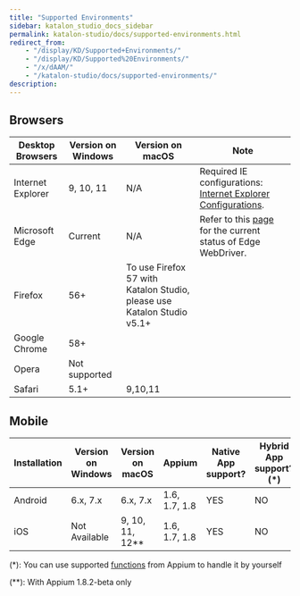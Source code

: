 ```yaml
---
title: "Supported Environments" 
sidebar: katalon_studio_docs_sidebar
permalink: katalon-studio/docs/supported-environments.html 
redirect_from:
    - "/display/KD/Supported+Environments/"
    - "/display/KD/Supported%20Environments/"
    - "/x/dAAM/"
    - "/katalon-studio/docs/supported-environments/"
description: 
---
```

Browsers
--------

| Desktop Browsers | Version on Windows | Version on macOS | Note |
| --- | --- | --- | --- |
| Internet Explorer | 9, 10, 11 | N/A | Required IE configurations: [Internet Explorer Configurations](/display/KD/Internet+Explorer+Configurations). |
| Microsoft Edge | Current | N/A | Refer to this [page](https://docs.microsoft.com/en-us/microsoft-edge/webdriver) for the current status of Edge WebDriver. |
| Firefox | 56+ | To use Firefox 57 with Katalon Studio, please use Katalon Studio v5.1+ |
| Google Chrome | 58+ |   |
| Opera | Not supported |   |
| Safari | 5.1+ | 9,10,11 |   |

Mobile
------

| Installation | Version on Windows | Version on macOS | Appium | Native App support? | Hybrid App support?(*) | Mobile Browser support? |
| --- | --- | --- | --- | --- | --- | --- |
| Android | 6.x, 7.x | 6.x, 7.x | 1.6, 1.7, 1.8 | YES | NO | YES |
| iOS | Not Available | 9, 10, 11, 12** | 1.6, 1.7, 1.8 | YES | NO | YES |

(*): You can use supported [functions](http://appium.io/docs/en/writing-running-appium/web/hybrid/#automating-hybrid-apps) from Appium to handle it by yourself

(**): With Appium 1.8.2-beta only
